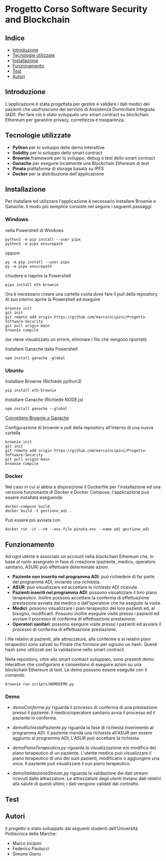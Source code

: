 # Progetto Corso Software Security and Blockchain

## Indice
- [Introduzione](#intro)
- [Tecnologie utilizzate](#tech)
- [Installazione](#install)
- [Funzionamento](#usage)
- [Test](#test)
- [Autori](#autors)

<a name="intro"></a>
## Introduzione
L'applicazione è stata progettata per gestire e validare i dati medici dei pazienti che usufruiscono del servizio di Assistenza Domiciliare Integrata (ADI).
Per fare ciò è stato sviluppato uno smart contract su blockchain Ethereum per garantire privacy, correttezza e trasparenza.

<a name="tech"></a>
## Tecnologie utilizzate
* **Python** per lo sviluppo delle demo interattive
* **Solidity** per lo sviluppo dello smart contract
* **Brownie** framework per lo sviluppo, debug e test dello smart contract
* **Ganache** per eseguire localmente una Blockchain Ethereum di test
* **Pinata** piattaforma di storage basata su IPFS
* **Docker** per la distribuzione dell'applicazione

<a name="install"></a>
## Installazione
Per installare ed utilizzare l'applicazione è necessario installare Brownie e Ganache. Il modo più semplice consiste nel seguire i seguenti passaggi:
### Windows
nella Powershell di Windows
```
python3 -m pip install --user pipx 
python3 -m pipx ensurepath 
```
oppure
```
py -m pip install --user pipx 
py -m pipx ensurepath 
```

chiudere e riaprire la Powershell

```
pipx install eth-brownie
```

Ora è necessario creare una cartella vuota dove fare il pull della repository.
Al suo interno aprire la Powershell ed eseguire
```
brownie init 
git init 
git remote add origin https://github.com/marcoincipini/Progetto-Software-Security 
git pull origin main
brownie compile
```
(se viene visualizzato un errore, eliminare i file che vengono riportati).

Installare Ganache dalla Powershell
```
npm install ganache -global
```
### Ubuntu
Installare Brownie (Richiede python3)
```
pip install eth-brownie 
```

Installare Ganache (Richiede NODE.js)
```
npm install ganache --global 
```
[Connettere Brownie a Ganache](https://eth-brownie.readthedocs.io/en/stable/network-management.html)

Configurazione di brownie e pull della repository all'interno di una nuova cartella
```
brownie init 
git init 
git remote add origin https://github.com/marcoincipini/Progetto-Software-Security 
git pull origin main
brownie compile 
```
### Docker
Nel caso in cui si abbia a disposizione il Dockerfile per l'installazione ed una versione funzionante di Docker e Docker Compose, l'applicazione può essere installata eseguendo
```
docker-compose build
docker build -t gestione_adi .
```
Può essere poi avviata con
```
docker run -it --rm --env-file pinata.env --name adi gestione_adi
```
<a name="usage"></a>
## Funzionamento
Ad ogni utente è associato un account nella blockchain Ethereum che, in base al ruolo assegnato in fase di creazione (paziente, medico, operatore sanitario, ASUR) può effettuare determinate azioni.
* **Paziente non inserito nel programma ADI**: può richiedere di far parte del programma ADI, inviando una richiesta.
* **ASUR**: può visualizzare ed accettare le richieste ADI ricevute.
* **Pazienti inseriti nel programma ADI**: possono visualizzare il loro piano terapeutico. Inoltre possono accettare la conferma di effettuazione prestazione avviata dal medico o dall'operatore che ha eseguito la visita.
* **Medici**: possono visualizzare i piani terapeutici dei loro pazienti ed, al bisogno, modificarli. Possono inoltre eseguire visite presso i pazienti ed avviare il processo di conferma di effettuazione prestazione.
* **Operatori sanitari**: possono eseguire visite presso i pazienti ed avviare il processo di conferma di effettuazione prestazione.

I file relativi ai pazienti, alle attrezzature, alle conferme e ai relativi piani terapeutici sono salvati su Pinata che fornisce per ognuno un hash. Questi hash sono utilizzati per la validazione nello smart contract. 

Nella repository, oltre allo smart contract sviluppato, sono presenti demo interattive che configurano e consentono di eseguire azioni su una blockchain Ethereum di test.
Le demo possono essere eseguite con il comando
```
brownie run scripts/NOMEDEMO.py
```

### Demo
* *demoConferme.py* riguarda il processo di conferma di una prestazione presso il paziente. 
Il medico/operatore sanitario avvia il processo ed il paziente lo conferma.

* *demoRichiestaPaziente.py* riguarda la fase di richiesta inserimento al programma ADI. 
Il paziente manda una richiesta all'ASUR per essere aggiunto al programma ADI; L'ASUR può accettare la richiesta.

* *demoPianoTerapeutico.py* riguarda la visualizzazione e/o modifica del piano terapeutico di un paziente.
L'utente medico può visualizzare il piano terapeutico di uno dei suoi pazienti, modificarlo o aggiungere una voce. Il paziente può visualizzare il suo piano terapeutico.

* *demoValidazioneStream.py* riguarda la validazione dei dati stream ricevuti dalle attrezzature.
Le attrezzature degli utenti inviano dati relativi alla salute di questi ultimi; i dati vengono validati dal contratto.

<a name="test"></a>
## Test

<a name="autors"></a>
## Autori
Il progetto è stato sviluppato dai seguenti studenti dell'Università Politecnica delle Marche:
* Marco Incipini
* Federico Paolucci
* Simone Giano
